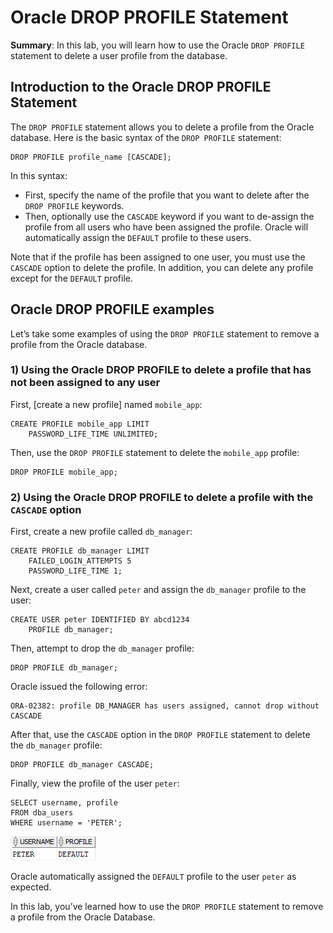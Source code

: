 # Oracle DROP PROFILE Statement

**Summary**: In this lab, you will learn how to use the Oracle `DROP PROFILE` statement to delete a user profile from the database.

Introduction to the Oracle DROP PROFILE Statement
-------------------------------------------------

The `DROP PROFILE` statement allows you to delete a profile from the Oracle database. Here is the basic syntax of the `DROP PROFILE` statement:

```
DROP PROFILE profile_name [CASCADE];
```


In this syntax:

*   First, specify the name of the profile that you want to delete after the `DROP PROFILE` keywords.
*   Then, optionally use the `CASCADE` keyword if you want to de-assign the profile from all users who have been assigned the profile. Oracle will automatically assign the `DEFAULT` profile to these users.

Note that if the profile has been assigned to one user, you must use the `CASCADE` option to delete the profile. In addition, you can delete any profile except for the `DEFAULT` profile.

Oracle DROP PROFILE examples
----------------------------

Let’s take some examples of using the `DROP PROFILE` statement to remove a profile from the Oracle database.

### 1) Using the Oracle DROP PROFILE to delete a profile that has not been assigned to any user

First, [create a new profile] named `mobile_app`:

```
CREATE PROFILE mobile_app LIMIT 
    PASSWORD_LIFE_TIME UNLIMITED;

```


Then, use the `DROP PROFILE` statement to delete the `mobile_app` profile:

```
DROP PROFILE mobile_app;

```


### 2) Using the Oracle DROP PROFILE to delete a profile with the `CASCADE` option

First, create a new profile called `db_manager`:

```
CREATE PROFILE db_manager LIMIT
    FAILED_LOGIN_ATTEMPTS 5
    PASSWORD_LIFE_TIME 1;

```


Next, create a user called `peter` and assign the `db_manager` profile to the user:

```
CREATE USER peter IDENTIFIED BY abcd1234
    PROFILE db_manager;

```


Then, attempt to drop the `db_manager` profile:

```
DROP PROFILE db_manager;
```


Oracle issued the following error:

```
ORA-02382: profile DB_MANAGER has users assigned, cannot drop without CASCADE
```


After that, use the `CASCADE` option in the `DROP PROFILE` statement to delete the `db_manager` profile:

```
DROP PROFILE db_manager CASCADE;
```


Finally, view the profile of the user `peter`:

```
SELECT username, profile
FROM dba_users
WHERE username = 'PETER';

```


![oracle drop profile example](./images/oracle-drop-profile-example.png)

Oracle automatically assigned the `DEFAULT` profile to the user `peter` as expected.

In this lab, you’ve learned how to use the `DROP PROFILE` statement to remove a profile from the Oracle Database.
